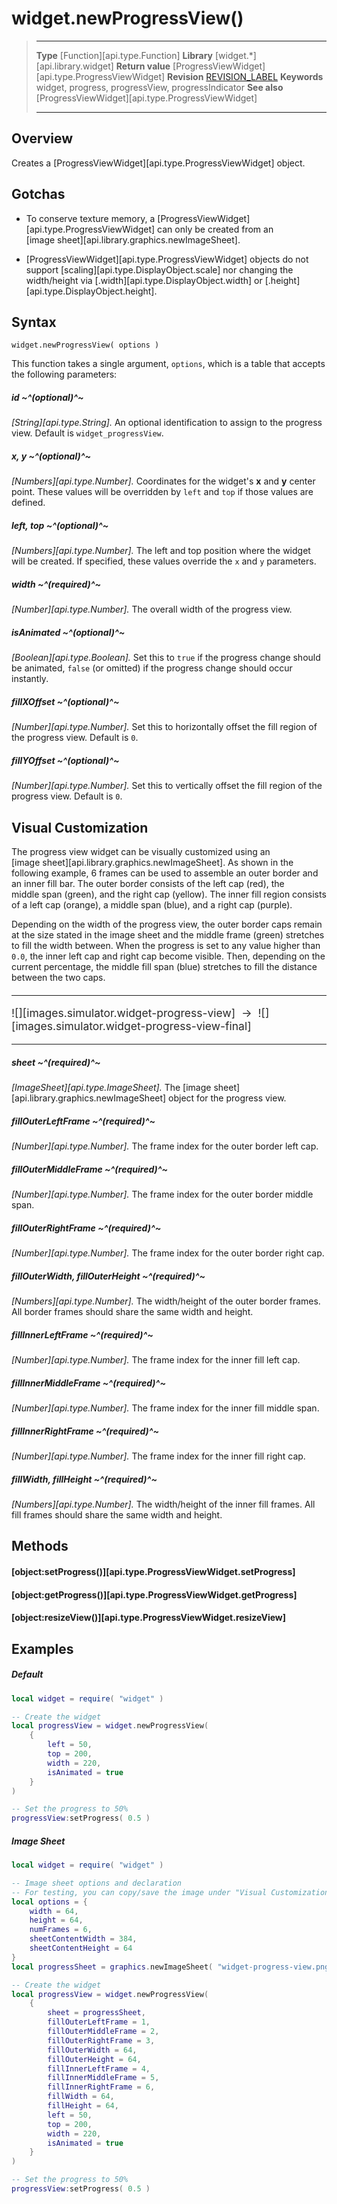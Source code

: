 # widget.newProgressView()

> --------------------- ------------------------------------------------------------------------------------------
> __Type__              [Function][api.type.Function]
> __Library__           [widget.*][api.library.widget]
> __Return value__      [ProgressViewWidget][api.type.ProgressViewWidget]
> __Revision__          [REVISION_LABEL](REVISION_URL)
> __Keywords__          widget, progress, progressView, progressIndicator
> __See also__          [ProgressViewWidget][api.type.ProgressViewWidget]
> --------------------- ------------------------------------------------------------------------------------------


## Overview

Creates a [ProgressViewWidget][api.type.ProgressViewWidget] object.


## Gotchas

* To conserve texture memory, a [ProgressViewWidget][api.type.ProgressViewWidget] can only be created from an [image&nbsp;sheet][api.library.graphics.newImageSheet].

* [ProgressViewWidget][api.type.ProgressViewWidget] objects do not support [scaling][api.type.DisplayObject.scale] nor changing the width/height via [.width][api.type.DisplayObject.width] or [.height][api.type.DisplayObject.height].


## Syntax

	widget.newProgressView( options )

This function takes a single argument, `options`, which is a table that accepts the following parameters:

##### id ~^(optional)^~
_[String][api.type.String]._ An optional identification to assign to the progress view. Default is `widget_progressView`.

##### x, y ~^(optional)^~
_[Numbers][api.type.Number]._ Coordinates for the widget's __x__ and __y__ center point. These values will be overridden by `left` and `top` if those values are defined.

##### left, top ~^(optional)^~
_[Numbers][api.type.Number]._ The left and top position where the widget will be created. If specified, these values override the `x` and `y` parameters.

##### width ~^(required)^~
_[Number][api.type.Number]._ The overall width of the progress view.

##### isAnimated ~^(optional)^~
_[Boolean][api.type.Boolean]._ Set this to `true` if the progress change should be animated, `false` (or&nbsp;omitted) if the progress change should occur instantly.

##### fillXOffset ~^(optional)^~
_[Number][api.type.Number]._ Set this to horizontally offset the fill region of the progress view. Default is `0`.

##### fillYOffset ~^(optional)^~
_[Number][api.type.Number]._ Set this to vertically offset the fill region of the progress view. Default is `0`.


## Visual Customization

The progress view widget can be visually customized using an [image&nbsp;sheet][api.library.graphics.newImageSheet]. As shown in the following example, 6&nbsp;frames can be used to assemble an outer border and an inner fill bar. The outer border consists of the left&nbsp;cap (red), the middle&nbsp;span (green), and the right&nbsp;cap (yellow). The inner fill region consists of a left&nbsp;cap (orange), a&nbsp;middle&nbsp;span (blue), and a right&nbsp;cap (purple).

Depending on the width of the progress view, the outer border caps remain at the size stated in the image sheet and the middle frame (green) stretches to fill the width between. When the progress is set to any value higher than `0.0`, the inner left&nbsp;cap and right&nbsp;cap become visible. Then, depending on the current percentage, the middle fill span (blue) stretches to fill the distance between the two caps.

<div class="float-right" style="float: none; margin: 20px 0px 20px 0px; font-size: 125%; color: #292929; vertical-align: middle;">

------------------------------------------------	------------------	----------------------------------------
![][images.simulator.widget-progress-view]			&nbsp;&rarr;&nbsp;	![][images.simulator.widget-progress-view-final]
------------------------------------------------	------------------	----------------------------------------

</div>

##### sheet ~^(required)^~
_[ImageSheet][api.type.ImageSheet]._ The [image&nbsp;sheet][api.library.graphics.newImageSheet] object for the progress view.

##### fillOuterLeftFrame ~^(required)^~
_[Number][api.type.Number]._ The frame index for the outer border left cap.

##### fillOuterMiddleFrame ~^(required)^~
_[Number][api.type.Number]._ The frame index for the outer border middle span.

##### fillOuterRightFrame ~^(required)^~
_[Number][api.type.Number]._ The frame index for the outer border right cap.

##### fillOuterWidth, fillOuterHeight ~^(required)^~
_[Numbers][api.type.Number]._ The width/height of the outer border frames. All border frames should share the same width and height.

##### fillInnerLeftFrame ~^(required)^~
_[Number][api.type.Number]._ The frame index for the inner fill left cap.

##### fillInnerMiddleFrame ~^(required)^~
_[Number][api.type.Number]._ The frame index for the inner fill middle span.

##### fillInnerRightFrame ~^(required)^~
_[Number][api.type.Number]._ The frame index for the inner fill right cap.

##### fillWidth, fillHeight ~^(required)^~
_[Numbers][api.type.Number]._ The width/height of the inner fill frames. All fill frames should share the same width and height.


## Methods

#### [object:setProgress()][api.type.ProgressViewWidget.setProgress]
#### [object:getProgress()][api.type.ProgressViewWidget.getProgress]
#### [object:resizeView()][api.type.ProgressViewWidget.resizeView]


## Examples

##### Default

``````lua
local widget = require( "widget" )

-- Create the widget
local progressView = widget.newProgressView(
	{
		left = 50,
		top = 200,
		width = 220,
		isAnimated = true
	}
)

-- Set the progress to 50%
progressView:setProgress( 0.5 )
``````

##### Image Sheet

``````lua
local widget = require( "widget" )

-- Image sheet options and declaration
-- For testing, you can copy/save the image under "Visual Customization" above
local options = {
	width = 64,
	height = 64,
	numFrames = 6,
	sheetContentWidth = 384,
	sheetContentHeight = 64
}
local progressSheet = graphics.newImageSheet( "widget-progress-view.png", options )

-- Create the widget
local progressView = widget.newProgressView(
	{
		sheet = progressSheet,
		fillOuterLeftFrame = 1,
		fillOuterMiddleFrame = 2,
		fillOuterRightFrame = 3,
		fillOuterWidth = 64,
		fillOuterHeight = 64,
		fillInnerLeftFrame = 4,
		fillInnerMiddleFrame = 5,
		fillInnerRightFrame = 6,
		fillWidth = 64,
		fillHeight = 64,
		left = 50,
		top = 200,
		width = 220,
		isAnimated = true
	}
)

-- Set the progress to 50%
progressView:setProgress( 0.5 )
``````
